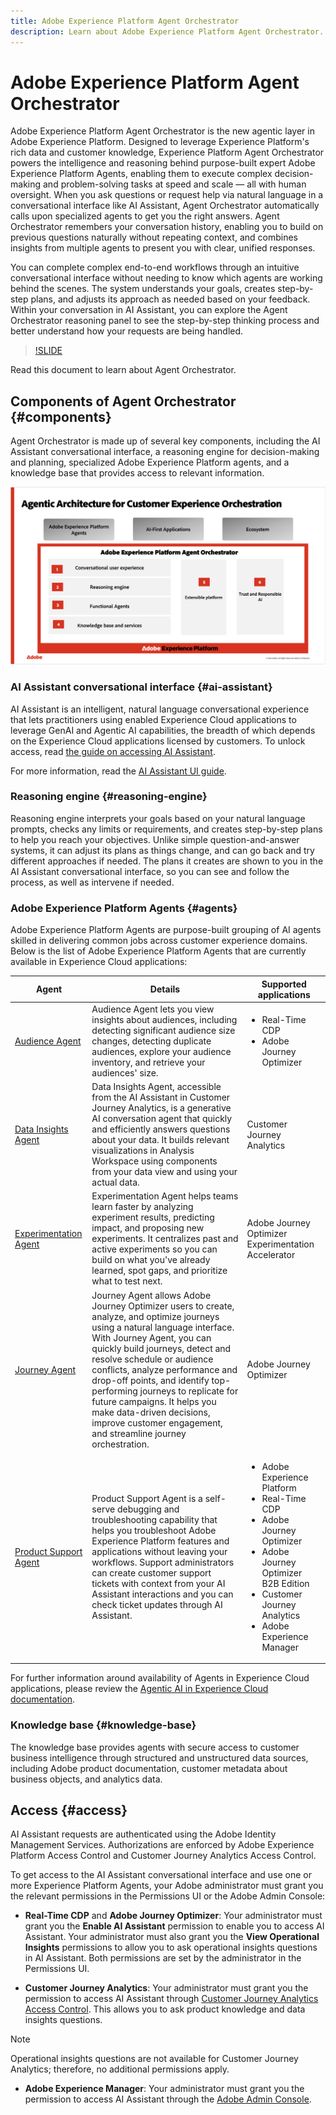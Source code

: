```yaml
---
title: Adobe Experience Platform Agent Orchestrator
description: Learn about Adobe Experience Platform Agent Orchestrator.
---
```

# Adobe Experience Platform Agent Orchestrator

Adobe Experience Platform Agent Orchestrator is the new agentic layer in Adobe Experience Platform. Designed to leverage Experience Platform's rich data and customer knowledge, Experience Platform Agent Orchestrator powers the intelligence and reasoning behind purpose-built expert Adobe Experience Platform Agents, enabling them to execute complex decision-making and problem-solving tasks at speed and scale — all with human oversight. When you ask questions or request help via natural language in a conversational interface like AI Assistant, Agent Orchestrator automatically calls upon specialized agents to get you the right answers. Agent Orchestrator remembers your conversation history, enabling you to build on previous questions naturally without repeating context, and combines insights from multiple agents to present you with clear, unified responses.

You can complete complex end-to-end workflows through an intuitive conversational interface without needing to know which agents are working behind the scenes. The system understands your goals, creates step-by-step plans, and adjusts its approach as needed based on your feedback. Within your conversation in AI Assistant, you can explore the Agent Orchestrator reasoning panel to see the step-by-step thinking process and better understand how your requests are being handled.

>[!SLIDE](agent-orchestrator-overview)

Read this document to learn about Agent Orchestrator.

## Components of Agent Orchestrator {#components}

Agent Orchestrator is made up of several key components, including the AI Assistant conversational interface, a reasoning engine for decision-making and planning, specialized Adobe Experience Platform agents, and a knowledge base that provides access to relevant information.

![The marketing architecture of Agent Orchestrator.](./images/agent-orchestrator/agentic-architecture.png)

### AI Assistant conversational interface {#ai-assistant}

AI Assistant is an intelligent, natural language conversational experience that lets practitioners using enabled Experience Cloud applications to leverage GenAI and Agentic AI capabilities, the breadth of which depends on the Experience Cloud applications licensed by customers. To unlock access, read [the guide on accessing AI Assistant](https://experienceleague.adobe.com/en/docs/experience-platform/ai-assistant/access).

For more information, read the [AI Assistant UI guide](../ai-assistant/ai-assistant-ui.md).

### Reasoning engine {#reasoning-engine}

Reasoning engine interprets your goals based on your natural language prompts, checks any limits or requirements, and creates step-by-step plans to help you reach your objectives. Unlike simple question-and-answer systems, it can adjust its plans as things change, and can go back and try different approaches if needed. The plans it creates are shown to you in the AI Assistant conversational interface, so you can see and follow the process, as well as intervene if needed.

### Adobe Experience Platform Agents {#agents}

Adobe Experience Platform Agents are purpose-built grouping of AI agents skilled in delivering common jobs across customer experience domains. Below is the list of Adobe Experience Platform Agents that are currently available in Experience Cloud applications:

| Agent | Details | Supported applications |
| --- | --- | --- |
| [Audience Agent](audience.md) | Audience Agent lets you view insights about audiences, including detecting significant audience size changes, detecting duplicate audiences, explore your audience inventory, and retrieve your audiences' size. | <ul><li>Real-Time CDP</li><li>Adobe Journey Optimizer</li></ul> |
| [Data Insights Agent](https://experienceleague.adobe.com/en/docs/analytics-platform/using/cja-overview/cja-b2c-overview/data-analysis-ai) | Data Insights Agent, accessible from the AI Assistant in Customer Journey Analytics, is a generative AI conversation agent that quickly and efficiently answers questions about your data. It builds relevant visualizations in Analysis Workspace using components from your data view and using your actual data. | Customer Journey Analytics |
| [Experimentation Agent](./agent-experiment.md) | Experimentation Agent helps teams learn faster by analyzing experiment results, predicting impact, and proposing new experiments. It centralizes past and active experiments so you can build on what you've already learned, spot gaps, and prioritize what to test next. | Adobe Journey Optimizer Experimentation Accelerator |
| [Journey Agent](./ajo-agent-analyze.md) | Journey Agent allows Adobe Journey Optimizer users to create, analyze, and optimize journeys using a natural language interface. With Journey Agent, you can quickly build journeys, detect and resolve schedule or audience conflicts, analyze performance and drop-off points, and identify top-performing journeys to replicate for future campaigns. It helps you make data-driven decisions, improve customer engagement, and streamline journey orchestration. | Adobe Journey Optimizer |
| [Product Support Agent](https://experienceleague.adobe.com/en/docs/experience-platform/ai-assistant/new-features/customer-support) | Product Support Agent is a self-serve debugging and troubleshooting capability that helps you troubleshoot Adobe Experience Platform features and applications without leaving your workflows. Support administrators can create customer support tickets with context from your AI Assistant interactions and you can check ticket updates through AI Assistant. | <ul><li>Adobe Experience Platform</li><li>Real-Time CDP</li><li>Adobe Journey Optimizer</li><li>Adobe Journey Optimizer B2B Edition</li><li>Customer Journey Analytics</li><li>Adobe Experience Manager</li></ul> |

For further information around availability of Agents in Experience Cloud applications, please review the [Agentic AI in Experience Cloud documentation](https://experienceleague.adobe.com/en/docs/core-services/interface/features/agentic-ai).

### Knowledge base {#knowledge-base}

The knowledge base provides agents with secure access to customer business intelligence through structured and unstructured data sources, including Adobe product documentation, customer metadata about business objects, and analytics data.

## Access {#access}

AI Assistant requests are authenticated using the Adobe Identity Management Services. Authorizations are enforced by Adobe Experience Platform Access Control and Customer Journey Analytics Access Control.

To get access to the AI Assistant conversational interface and use one or more Experience Platform Agents, your Adobe administrator must grant you the relevant permissions in the Permissions UI or the Adobe Admin Console:

* **Real-Time CDP** and **Adobe Journey Optimizer**: Your administrator must grant you the **Enable AI Assistant** permission to enable you to access AI Assistant. Your administrator must also grant you the **View Operational Insights** permissions to allow you to ask operational insights questions in AI Assistant. Both permissions are set by the administrator in the Permissions UI.

* **Customer Journey Analytics**: Your administrator must grant you the permission to access AI Assistant through [Customer Journey Analytics Access Control](https://experienceleague.adobe.com/en/docs/analytics-platform/using/technotes/access-control). This allows you to ask product knowledge and data insights questions. 

>[!NOTE]
>
>Operational insights questions are not available for Customer Journey Analytics; therefore, no additional permissions apply.

* **Adobe Experience Manager**: Your administrator must grant you the permission to access AI Assistant through the [Adobe Admin Console](https://helpx.adobe.com/enterprise/using/admin-console.html).

